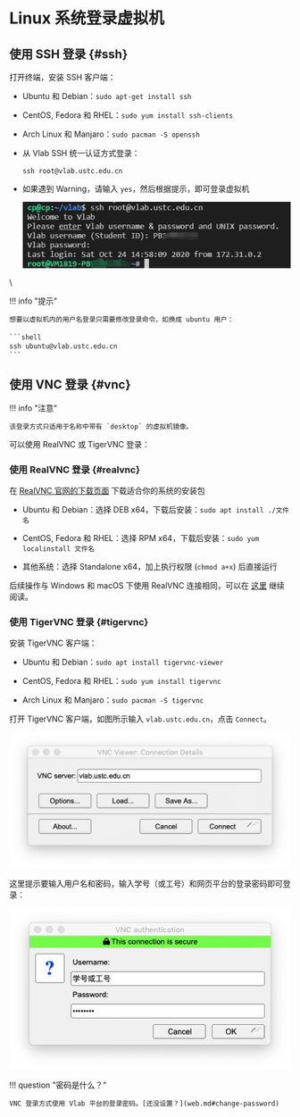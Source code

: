 # Linux 系统登录虚拟机

## 使用 SSH 登录 {#ssh}

打开终端，安装 SSH 客户端：

* Ubuntu 和 Debian：`sudo apt-get install ssh`
* CentOS, Fedora 和 RHEL：`sudo yum install ssh-clients`
* Arch Linux 和 Manjaro：`sudo pacman -S openssh`

* 从 Vlab SSH 统一认证方式登录：

    ```shell
    ssh root@vlab.ustc.edu.cn
    ```

* 如果遇到 Warning，请输入 `yes`，然后根据提示，即可登录虚拟机

    ![](../images/ssh_1.png)

<!-- TODO: TBD: 增加一个 bullet point，说明如何选择虚拟机内的用户名 (root/ubuntu/vlab) -->\

!!! info "提示"

    想要以虚拟机内的用户名登录只需要修改登录命令，如换成 ubuntu 用户：

    ```shell
    ssh ubuntu@vlab.ustc.edu.cn
    ```

<!-- TODO: TBD: 增加一个 bullet point，说明如何使用公钥登录 -->



## 使用 VNC 登录 {#vnc}

!!! info "注意"

    该登录方式只适用于名称中带有 `desktop` 的虚拟机镜像。

可以使用 RealVNC 或 TigerVNC 登录：

### 使用 RealVNC 登录 {#realvnc}

在 [RealVNC 官网的下载页面](https://www.realvnc.com/en/connect/download/viewer/linux/) 下载适合你的系统的安装包

* Ubuntu 和 Debian：选择 DEB x64，下载后安装：`sudo apt install ./文件名`

* CentOS, Fedora 和 RHEL：选择 RPM x64，下载后安装：`sudo yum localinstall 文件名`

* 其他系统：选择 Standalone x64，加上执行权限 (`chmod a+x`) 后直接运行

后续操作与 Windows 和 macOS 下使用 RealVNC 连接相同，可以在 [这里](login-macos.md#vnc) 继续阅读。

### 使用 TigerVNC 登录 {#tigervnc}

安装 TigerVNC 客户端：

* Ubuntu 和 Debian：`sudo apt install tigervnc-viewer`

* CentOS, Fedora 和 RHEL：`sudo yum install tigervnc`

* Arch Linux 和 Manjaro：`sudo pacman -S tigervnc`

打开 TigerVNC 客户端，如图所示输入 `vlab.ustc.edu.cn`，点击 `Connect`。

![TigerVNC Main Screen](../images/tigervnc-startup-macos.png)

这里提示要输入用户名和密码，输入学号（或工号）和网页平台的登录密码即可登录：

![TigerVNC Authentication Dialog](../images/tigervnc-authentication-macos.png)

!!! question "密码是什么？"

    VNC 登录方式使用 Vlab 平台的登录密码。[还没设置？](web.md#change-password)
